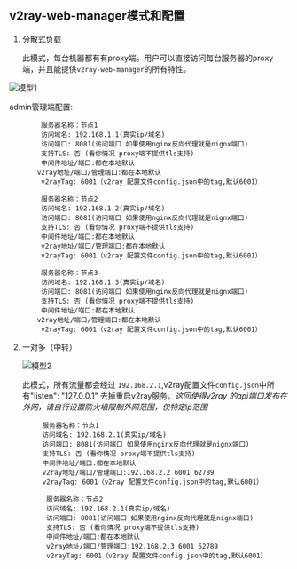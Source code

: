 ## v2ray-web-manager模式和配置

1. 分散式负载
    
    此模式，每台机器都有有proxy端。用户可以直接访问每台服务器的proxy端，并且能提供`v2ray-web-manager`的所有特性。

   
![模型1](https://raw.githubusercontent.com/master-coder-ll/v2ray-web-manager/master/static/model1.png)
  
   admin管理端配置:
        
            服务器名称：节点1
            访问域名: 192.168.1.1(真实ip/域名)
            访问端口: 8081(访问端口 如果使用nginx反向代理就是nignx端口)
            支持TLS: 否 (看你情况 proxy端不提供tls支持)
            中间件地址/端口:都在本地默认
           v2ray地址/端口/管理端口:都在本地默认
            v2rayTag: 6001（v2ray 配置文件config.json中的tag,默认6001）
        
            服务器名称：节点2
            访问域名: 192.168.1.2(真实ip/域名)
            访问端口: 8081(访问端口 如果使用nginx反向代理就是nignx端口)
            支持TLS: 否 (看你情况 proxy端不提供tls支持)
            中间件地址/端口:都在本地默认
            v2ray地址/端口/管理端口:都在本地默认
            v2rayTag: 6001（v2ray 配置文件config.json中的tag,默认6001）
           
            服务器名称：节点3
            访问域名: 192.168.1.3(真实ip/域名)
            访问端口: 8081(访问端口 如果使用nginx反向代理就是nignx端口)
            支持TLS: 否 (看你情况 proxy端不提供tls支持)
            中间件地址/端口:都在本地默认
           v2ray地址/端口/管理端口:都在本地默认
            v2rayTag: 6001（v2ray 配置文件config.json中的tag,默认6001）

2. 一对多（中转）

    ![模型2](https://raw.githubusercontent.com/master-coder-ll/v2ray-web-manager/master/static/model2.png)
      
    此模式，所有流量都会经过 `192.168.2.1`,v2ray配置文件`config.json`中所有"listen": "127.0.0.1" 去掉重启v2ray服务。*这回使得v2ray
    的api端口发布在外网，请自行设置防火墙限制外网范围，仅特定ip范围*
    
        
            服务器名称：节点1
            访问域名: 192.168.2.1(真实ip/域名)
            访问端口: 8081(访问端口 如果使用nginx反向代理就是nignx端口)
            支持TLS: 否 (看你情况 proxy端不提供tls支持)
            中间件地址/端口:都在本地默认
            v2ray地址/端口/管理端口:192.168.2.2 6001 62789
            v2rayTag: 6001（v2ray 配置文件config.json中的tag,默认6001）
            
             服务器名称：节点2
             访问域名: 192.168.2.1(真实ip/域名)
             访问端口: 8081(访问端口 如果使用nginx反向代理就是nignx端口)
             支持TLS: 否 (看你情况 proxy端不提供tls支持)
             中间件地址/端口:都在本地默认
             v2ray地址/端口/管理端口:192.168.2.3 6001 62789
             v2rayTag: 6001（v2ray 配置文件config.json中的tag,默认6001）
    
    


 
        
      
    
    
